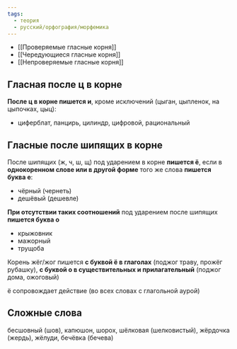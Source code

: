 ```yaml
---
tags:
  - теория
  - русский/орфография/морфемика
---
```

- [[Проверяемые гласные корня]]
- [[Чередующиеся гласные корня]]
- [[Непроверяемые гласные корня]]

## Гласная после ц в корне
**После ц в корне пишется и**, кроме исключений (цыган, цыпленок, на цыпочках, цыц):
- циферблат, панцирь, цилиндр, цифровой, рациональный

## Гласные после шипящих в корне
После шипящих (ж, ч, ш, щ) под ударением в корне **пишется ё**, если в **однокоренном слове или в другой форме** того же слова **пишется буква е**:
- чёрный (чернеть)
- дешёвый (дешевле)

**При отсутствии таких соотношений** под ударением после шипящих **пишется буква о**
- крыжовник
- мажорный
- трущоба

Корень жёг/жог пишется **с буквой ё в глаголах** (поджог траву, прожёг рубашку), **с буквой о в существительных и прилагательный** (поджог дома, ожоговый)

ё сопровождает действие (во всех словах с глагольной аурой)

## Сложные слова
бесшовный (шов), капюшон, шорох, шёлковая (шелковистый), жёрдочка (жердь), жёлуди, бечёвка (бечева)